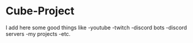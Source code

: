 # Cube-Project
I add here some good things like
-youtube
-twitch
-discord bots
-discord servers
-my projects
-etc.
